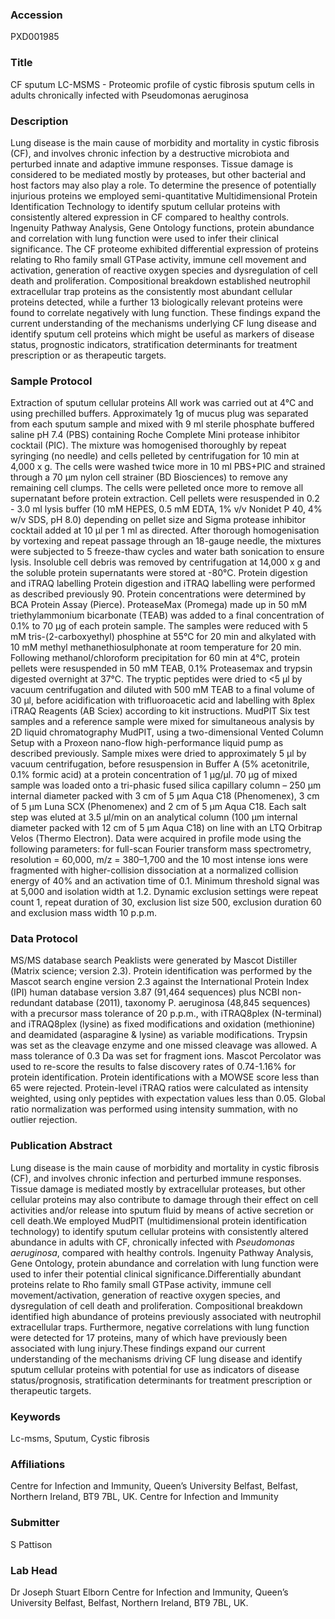 ### Accession
PXD001985

### Title
CF sputum LC-MSMS -  Proteomic profile of cystic fibrosis sputum cells in adults chronically infected with Pseudomonas aeruginosa

### Description
Lung disease is the main cause of morbidity and mortality in cystic fibrosis (CF), and involves chronic infection by a destructive microbiota and perturbed innate and adaptive immune responses. Tissue damage is considered to be mediated mostly by proteases, but other bacterial and host factors may also play a role. To determine the presence of potentially injurious proteins we employed semi-quantitative Multidimensional Protein Identification Technology to identify sputum cellular proteins with consistently altered expression in CF compared to healthy controls. Ingenuity Pathway Analysis, Gene Ontology functions, protein abundance and correlation with lung function were used to infer their clinical significance. The CF proteome exhibited differential expression of proteins relating to Rho family small GTPase activity, immune cell movement and activation, generation of reactive oxygen species and dysregulation of cell death and proliferation. Compositional breakdown established neutrophil extracellular trap proteins as the consistently most abundant cellular proteins detected, while a further 13 biologically relevant proteins were found to correlate negatively with lung function. These findings expand the current understanding of the mechanisms underlying CF lung disease and identify sputum cell proteins which might be useful as markers of disease status, prognostic indicators, stratification determinants for treatment prescription or as therapeutic targets.

### Sample Protocol
Extraction of sputum cellular proteins All work was carried out at 4°C and using prechilled buffers. Approximately 1g of mucus plug was separated from each sputum sample and mixed with 9 ml sterile phosphate buffered saline pH 7.4 (PBS) containing Roche Complete Mini protease inhibitor cocktail (PIC). The mixture was homogenised thoroughly by repeat syringing (no needle) and cells pelleted by centrifugation for 10 min at 4,000 x g. The cells were washed twice more in 10 ml PBS+PIC and strained through a 70 µm nylon cell strainer (BD Biosciences) to remove any remaining cell clumps. The cells were pelleted once more to remove all supernatant before protein extraction. Cell pellets were resuspended in 0.2 - 3.0 ml lysis buffer (10 mM HEPES, 0.5 mM EDTA, 1% v/v Nonidet P 40, 4% w/v SDS, pH 8.0) depending on pellet size and Sigma protease inhibitor cocktail added at 10 µl per 1 ml as directed. After thorough homogenisation by vortexing and repeat passage through an 18-gauge needle, the mixtures were subjected to 5 freeze-thaw cycles and water bath sonication to ensure lysis. Insoluble cell debris was removed by centrifugation at 14,000 x g and the soluble protein supernatants were stored at -80°C.  Protein digestion and iTRAQ labelling Protein digestion and iTRAQ labelling were performed as described previously 90. Protein concentrations were determined by BCA Protein Assay (Pierce). ProteaseMax (Promega) made up in 50 mM triethylammonium bicarbonate (TEAB) was added to a final concentration of 0.1% to 70 µg of each protein sample. The samples were reduced with 5 mM tris-(2-carboxyethyl) phosphine at 55°C for 20 min and alkylated with 10 mM methyl methanethiosulphonate at room temperature for 20 min. Following methanol/chloroform precipitation for 60 min at 4°C, protein pellets were resuspended in 50 mM TEAB, 0.1% Proteasemax and trypsin digested overnight at 37°C. The tryptic peptides were dried to <5 µl by vacuum centrifugation and diluted with 500 mM TEAB to a final volume of 30 µl, before acidification with trifluoroacetic acid and labelling with 8plex iTRAQ Reagents (AB Sciex) according to kit instructions.  MudPIT Six test samples and a reference sample were mixed for simultaneous analysis by 2D liquid chromatography MudPIT, using a two-dimensional Vented Column Setup with a Proxeon nano-flow high-performance liquid pump as described previously. Sample mixes were dried to approximately 5 µl by vacuum centrifugation, before resuspension in Buffer A (5% acetonitrile, 0.1% formic acid) at a protein concentration of 1 µg/µl. 70 µg of mixed sample was loaded onto a tri-phasic fused silica capillary column – 250 µm internal diameter packed with 3 cm of 5 µm Aqua C18 (Phenomenex), 3 cm of 5 µm Luna SCX (Phenomenex) and 2 cm of 5 µm Aqua C18. Each salt step was eluted at 3.5 µl/min on an analytical column (100 µm internal diameter packed with 12 cm of 5 µm Aqua C18) on line with an LTQ Orbitrap Velos (Thermo Electron). Data were acquired in profile mode using the following parameters: for full-scan Fourier transform mass spectrometry, resolution = 60,000, m/z = 380–1,700 and the 10 most intense ions were fragmented with higher-collision dissociation at a normalized collision energy of 40% and an activation time of 0.1. Minimum threshold signal was at 5,000 and isolation width at 1.2. Dynamic exclusion settings were repeat count 1, repeat duration of 30, exclusion list size 500, exclusion duration 60 and exclusion mass width 10 p.p.m.

### Data Protocol
MS/MS database search Peaklists were generated by Mascot Distiller (Matrix science; version 2.3). Protein identification was performed by the Mascot search engine version 2.3 against the International Protein Index (IPI) human database version 3.87 (91,464 sequences) plus NCBI non-redundant database (2011), taxonomy P. aeruginosa (48,845 sequences) with a precursor mass tolerance of 20 p.p.m., with iTRAQ8plex (N-terminal) and iTRAQ8plex (lysine) as fixed modifications and oxidation (methionine) and deamidated (asparagine & lysine) as variable modifications. Trypsin was set as the cleavage enzyme and one missed cleavage was allowed. A mass tolerance of 0.3 Da was set for fragment ions. Mascot Percolator was used to re-score the results to false discovery rates of 0.74-1.16% for protein identification. Protein identifications with a MOWSE score less than 65 were rejected. Protein-level iTRAQ ratios were calculated as intensity weighted, using only peptides with expectation values less than 0.05. Global ratio normalization was performed using intensity summation, with no outlier rejection.

### Publication Abstract
Lung disease is the main cause of morbidity and mortality in cystic fibrosis (CF), and involves chronic infection and perturbed immune responses. Tissue damage is mediated mostly by extracellular proteases, but other cellular proteins may also contribute to damage through their effect on cell activities and/or release into sputum fluid by means of active secretion or cell death.We employed MudPIT (multidimensional protein identification technology) to identify sputum cellular proteins with consistently altered abundance in adults with CF, chronically infected with <i>Pseudomonas aeruginosa</i>, compared with healthy controls. Ingenuity Pathway Analysis, Gene Ontology, protein abundance and correlation with lung function were used to infer their potential clinical significance.Differentially abundant proteins relate to Rho family small GTPase activity, immune cell movement/activation, generation of reactive oxygen species, and dysregulation of cell death and proliferation. Compositional breakdown identified high abundance of proteins previously associated with neutrophil extracellular traps. Furthermore, negative correlations with lung function were detected for 17 proteins, many of which have previously been associated with lung injury.These findings expand our current understanding of the mechanisms driving CF lung disease and identify sputum cellular proteins with potential for use as indicators of disease status/prognosis, stratification determinants for treatment prescription or therapeutic targets.

### Keywords
Lc-msms, Sputum, Cystic fibrosis

### Affiliations
Centre for Infection and Immunity, Queen’s University Belfast, Belfast, Northern Ireland, BT9 7BL, UK.
Centre for Infection and Immunity

### Submitter
S Pattison

### Lab Head
Dr Joseph Stuart Elborn
Centre for Infection and Immunity, Queen’s University Belfast, Belfast, Northern Ireland, BT9 7BL, UK.


